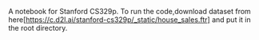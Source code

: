 A notebook for Stanford CS329p.
To run the code,download dataset from here[https://c.d2l.ai/stanford-cs329p/_static/house_sales.ftr] and put it in the root directory.
